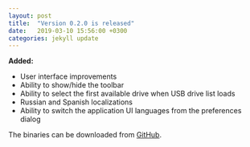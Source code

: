 ```yaml
---
layout: post
title:  "Version 0.2.0 is released"
date:   2019-03-10 15:56:00 +0300
categories: jekyll update
---
```

**Added:**

- User interface improvements
- Ability to show/hide the toolbar
- Ability to select the first available drive when USB drive list loads
- Russian and Spanish localizations
- Ability to switch the application UI languages from the preferences dialog

The binaries can be downloaded from [GitHub](https://github.com/vsvyatski/kmeldb-ui/releases/tag/v0.2.0).
